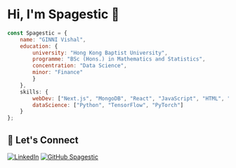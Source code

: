 # Hi, I'm Spagestic 👋 

<!--
<img align='right' src="https://cdn.dribbble.com/users/1059583/screenshots/4171367/coding-freak.gif" width=300> 
-->

```js
const Spagestic = {
    name: "GINNI Vishal",
    education: {
        university: "Hong Kong Baptist University",
        programme: "BSc (Hons.) in Mathematics and Statistics",
        concentration: "Data Science",
        minor: "Finance"
        }
    },
    skills: {
        webDev: ["Next.js", "MongoDB", "React", "JavaScript", "HTML", "CSS"],
        dataScience: ["Python", "TensorFlow", "PyTorch"]
    }
};
```
## 🚀 Let's Connect
[![LinkedIn](https://img.shields.io/badge/LinkedIn-blue?style=flat&logo=linkedin&labelColor=blue&link=https://www.linkedin.com/in/spagestic/)](https://www.linkedin.com/in/spagestic/)
[![GitHub Spagestic](https://img.shields.io/github/followers/spagestic?label=follow&style=social)](https://github.com/spagestic)


